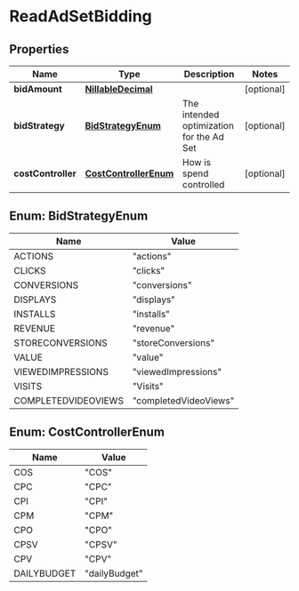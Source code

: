 

# ReadAdSetBidding

## Properties

Name | Type | Description | Notes
------------ | ------------- | ------------- | -------------
**bidAmount** | [**NillableDecimal**](NillableDecimal.md) |  |  [optional]
**bidStrategy** | [**BidStrategyEnum**](#BidStrategyEnum) | The intended optimization for the Ad Set |  [optional]
**costController** | [**CostControllerEnum**](#CostControllerEnum) | How is spend controlled |  [optional]



## Enum: BidStrategyEnum

Name | Value
---- | -----
ACTIONS | &quot;actions&quot;
CLICKS | &quot;clicks&quot;
CONVERSIONS | &quot;conversions&quot;
DISPLAYS | &quot;displays&quot;
INSTALLS | &quot;installs&quot;
REVENUE | &quot;revenue&quot;
STORECONVERSIONS | &quot;storeConversions&quot;
VALUE | &quot;value&quot;
VIEWEDIMPRESSIONS | &quot;viewedImpressions&quot;
VISITS | &quot;Visits&quot;
COMPLETEDVIDEOVIEWS | &quot;completedVideoViews&quot;



## Enum: CostControllerEnum

Name | Value
---- | -----
COS | &quot;COS&quot;
CPC | &quot;CPC&quot;
CPI | &quot;CPI&quot;
CPM | &quot;CPM&quot;
CPO | &quot;CPO&quot;
CPSV | &quot;CPSV&quot;
CPV | &quot;CPV&quot;
DAILYBUDGET | &quot;dailyBudget&quot;



